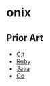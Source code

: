 # onix

## Prior Art

- [C#](https://github.com/jaerith/ONIX-Data)
- [Ruby](https://github.com/yob/onix)
- [Java](https://github.com/zach-m/jonix)
- [Go](https://github.com/kogai/k9bookshelf)
